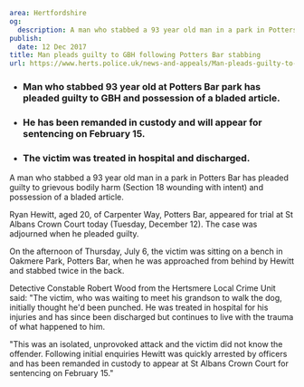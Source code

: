 ```yaml
area: Hertfordshire
og:
  description: A man who stabbed a 93 year old man in a park in Potters Bar has pleaded guilty to grievous bodily harm (Section 18 wounding with intent) and possession of a bladed article.
publish:
  date: 12 Dec 2017
title: Man pleads guilty to GBH following Potters Bar stabbing
url: https://www.herts.police.uk/news-and-appeals/Man-pleads-guilty-to-GBH-following-Potters-Bar-stabbing
```

* ### Man who stabbed 93 year old at Potters Bar park has pleaded guilty to GBH and possession of a bladed article.

 * ### He has been remanded in custody and will appear for sentencing on February 15.

 * ### The victim was treated in hospital and discharged.

A man who stabbed a 93 year old man in a park in Potters Bar has pleaded guilty to grievous bodily harm (Section 18 wounding with intent) and possession of a bladed article.

Ryan Hewitt, aged 20, of Carpenter Way, Potters Bar, appeared for trial at St Albans Crown Court today (Tuesday, December 12). The case was adjourned when he pleaded guilty.

On the afternoon of Thursday, July 6, the victim was sitting on a bench in Oakmere Park, Potters Bar, when he was approached from behind by Hewitt and stabbed twice in the back.

Detective Constable Robert Wood from the Hertsmere Local Crime Unit said: "The victim, who was waiting to meet his grandson to walk the dog, initially thought he'd been punched. He was treated in hospital for his injuries and has since been discharged but continues to live with the trauma of what happened to him.

"This was an isolated, unprovoked attack and the victim did not know the offender. Following initial enquiries Hewitt was quickly arrested by officers and has been remanded in custody to appear at St Albans Crown Court for sentencing on February 15."
